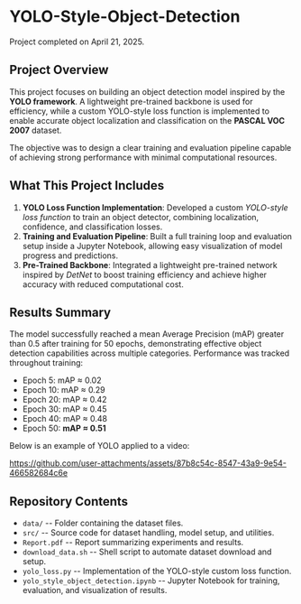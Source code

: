# YOLO-Style-Object-Detection

Project completed on April 21, 2025.

## Project Overview

This project focuses on building an object detection model inspired by the **YOLO framework**. A lightweight pre-trained backbone is used for efficiency, while a custom YOLO-style loss function is implemented to enable accurate object localization and classification on the **PASCAL VOC 2007** dataset.

The objective was to design a clear training and evaluation pipeline capable of achieving strong performance with minimal computational resources.

## What This Project Includes

1. **YOLO Loss Function Implementation**: Developed a custom *YOLO-style loss function* to train an object detector, combining localization, confidence, and classification losses.
2.	**Training and Evaluation Pipeline**: Built a full training loop and evaluation setup inside a Jupyter Notebook, allowing easy visualization of model progress and predictions.
3.	**Pre-Trained Backbone**: Integrated a lightweight pre-trained network inspired by *DetNet* to boost training efficiency and achieve higher accuracy with reduced computational cost.

## Results Summary

The model successfully reached a mean Average Precision (mAP) greater than 0.5 after training for 50 epochs, demonstrating effective object detection capabilities across multiple categories. Performance was tracked throughout training:
  * Epoch 5: mAP ≈ 0.02
  * Epoch 10: mAP ≈ 0.29
  * Epoch 20: mAP ≈ 0.42
  * Epoch 30: mAP ≈ 0.45
  * Epoch 40: mAP ≈ 0.48
  * Epoch 50: **mAP ≈ 0.51**

Below is an example of YOLO applied to a video:

https://github.com/user-attachments/assets/87b8c54c-8547-43a9-9e54-466582684c6e


## Repository Contents
* `data/` -- Folder containing the dataset files.
* `src/` -- Source code for dataset handling, model setup, and utilities.
* `Report.pdf` -- Report summarizing experiments and results.
* `download_data.sh` -- Shell script to automate dataset download and setup.
* `yolo_loss.py` -- Implementation of the YOLO-style custom loss function.
* `yolo_style_object_detection.ipynb` -- Jupyter Notebook for training, evaluation, and visualization of results.



